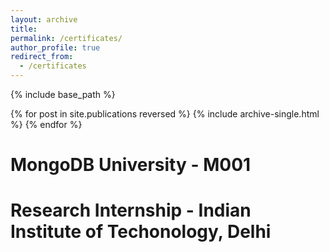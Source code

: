 ```yaml
---
layout: archive
title:
permalink: /certificates/
author_profile: true
redirect_from:
  - /certificates
---
```


{% include base_path %}

{% for post in site.publications reversed %}
  {% include archive-single.html %}
{% endfor %}

MongoDB University - M001
===

Research Internship - Indian Institute of Techonology, Delhi
===

